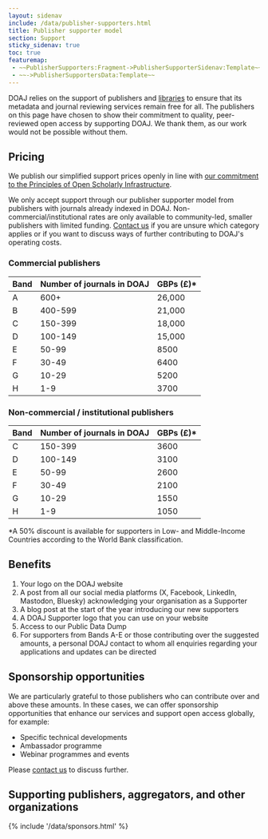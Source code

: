 ```yaml
---
layout: sidenav
include: /data/publisher-supporters.html
title: Publisher supporter model
section: Support
sticky_sidenav: true
toc: true
featuremap:
 - ~~PublisherSupporters:Fragment->PublisherSupporterSidenav:Template~~
 - ~~->PublisherSupportersData:Template~~
---
```


DOAJ relies on the support of publishers and [libraries](/support/) to ensure that its metadata and journal reviewing services remain free for all. The publishers on this page have chosen to show their commitment to quality, peer-reviewed open access by supporting DOAJ. We thank them, as our work would not be possible without them.

## Pricing

We publish our simplified support prices openly in line with [our commitment to the Principles of Open Scholarly Infrastructure](https://blog.doaj.org/2022/10/06/doaj-commits-to-the-principles-of-open-scholarly-infrastructure-posi/).

We only accept support through our publisher supporter model from publishers with journals already indexed in DOAJ. Non-commercial/institutional rates are only available to community-led, smaller publishers with limited funding. [Contact us](/contact/) if you are unsure which category applies or if you want to discuss ways of further contributing to DOAJ's operating costs.

### Commercial publishers

| Band | Number of journals in DOAJ | GBPs (£)* |
|------|----------------------------|-----------|
| A    | 600+                       | 26,000    |
| B    | 400-599                    | 21,000    |
| C    | 150-399                    | 18,000    |
| D    | 100-149                    | 15,000    |
| E    | 50-99                      | 8500      |
| F    | 30-49                      | 6400      |
| G    | 10-29                      | 5200      |
| H    | 1-9                        | 3700      |

### Non-commercial / institutional publishers

| Band | Number of journals in DOAJ | GBPs (£)* |
|------|----------------------------|-----------|
| C    | 150-399                    | 3600      |
| D    | 100-149                    | 3100      |
| E    | 50-99                      | 2600      |
| F    | 30-49                      | 2100      |
| G    | 10-29                      | 1550      |
| H    | 1-9                        | 1050      |

*A 50% discount is available for supporters in Low- and Middle-Income Countries according to the World Bank classification.

## Benefits

1. Your logo on the DOAJ website
2. A post from all our social media platforms (X, Facebook, LinkedIn, Mastodon, Bluesky) acknowledging your organisation as a Supporter
3. A blog post at the start of the year introducing our new supporters
4. A DOAJ Supporter logo that you can use on your website
5. Access to our Public Data Dump
6. For supporters from  Bands A-E or those contributing over the suggested amounts, a personal DOAJ contact to whom all enquiries regarding your applications and updates can be directed

## Sponsorship opportunities

We are particularly grateful to those publishers who can contribute over and above these amounts. In these cases, we can offer sponsorship opportunities that enhance our services and support open access globally, for example:

- Specific technical developments
- Ambassador programme
- Webinar programmes and events

Please [contact us](/contact/) to discuss further.

## Supporting publishers, aggregators, and other organizations

<div>{% include '/data/sponsors.html' %}</div>

